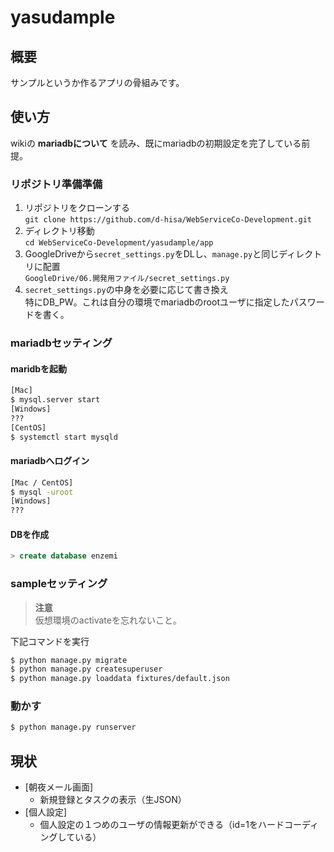 # yasudample
## 概要
サンプルというか作るアプリの骨組みです。
## 使い方
wikiの **mariadbについて** を読み、既にmariadbの初期設定を完了している前提。
### リポジトリ準備準備
1. リポジトリをクローンする  
`git clone https://github.com/d-hisa/WebServiceCo-Development.git`
1. ディレクトリ移動  
`cd WebServiceCo-Development/yasudample/app`
1. GoogleDriveから`secret_settings.py`をDLし、`manage.py`と同じディレクトリに配置  
`GoogleDrive/06.開発用ファイル/secret_settings.py`
1. `secret_settings.py`の中身を必要に応じて書き換え  
特にDB_PW。これは自分の環境でmariadbのrootユーザに指定したパスワードを書く。

### mariadbセッティング
#### maridbを起動
```bash
[Mac]
$ mysql.server start
[Windows]
???
[CentOS]
$ systemctl start mysqld
```
#### mariadbへログイン
```bash
[Mac / CentOS]
$ mysql -uroot
[Windows]
???
```
#### DBを作成
```sql
> create database enzemi
```

### sampleセッティング
> **注意**  
> 仮想環境のactivateを忘れないこと。

下記コマンドを実行
```bash
$ python manage.py migrate
$ python manage.py createsuperuser
$ python manage.py loaddata fixtures/default.json
```
### 動かす
```bash
$ python manage.py runserver
```

## 現状
- [朝夜メール画面]
	* 新規登録とタスクの表示（生JSON）
- [個人設定]
	* 個人設定の１つめのユーザの情報更新ができる（id=1をハードコーディングしている）
